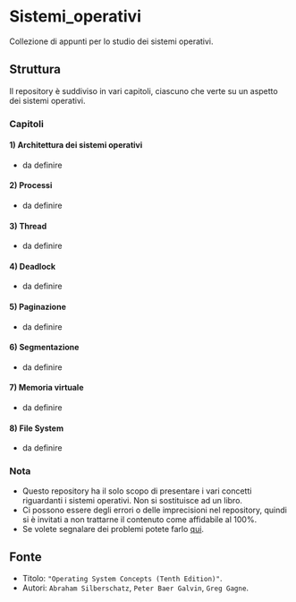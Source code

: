 # Sistemi_operativi
Collezione di appunti per lo studio dei sistemi operativi.

## Struttura
Il repository è suddiviso in vari capitoli, ciascuno che verte su un aspetto dei sistemi operativi.

### Capitoli
#### 1) Architettura dei sistemi operativi
- da definire
#### 2) Processi
- da definire
#### 3) Thread
- da definire
#### 4) Deadlock
- da definire
#### 5) Paginazione
- da definire
#### 6) Segmentazione
- da definire
#### 7) Memoria virtuale
- da definire
#### 8) File System
- da definire


### Nota
- Questo repository ha il solo scopo di presentare i vari concetti riguardanti i sistemi operativi. Non si sostituisce ad un libro.
- Ci possono essere degli errori o delle imprecisioni nel repository, quindi si è invitati a non trattarne il contenuto come affidabile al 100%.
- Se volete segnalare dei problemi potete farlo [qui](https://github.com/Gabri432/Sistemi_operativi/issues/new).

## Fonte
- Titolo: `"Operating System Concepts (Tenth Edition)"`.
- Autori: `Abraham Silberschatz`, `Peter Baer Galvin`, `Greg Gagne`. 